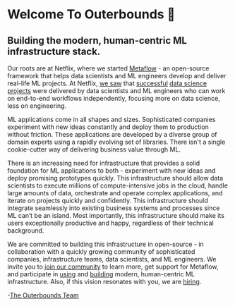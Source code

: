# Welcome To Outerbounds 👋

## Building the modern, human-centric ML infrastructure stack.

Our roots are at Netflix, where we started [Metaflow](https://docs.metaflow.org/) - an open-source framework that helps data scientists and ML engineers develop and deliver real-life ML projects. At Netflix, [we saw](https://netflixtechblog.com/open-sourcing-metaflow-a-human-centric-framework-for-data-science-fa72e04a5d9) that [successful](https://netflixtechblog.com/supporting-content-decision-makers-with-machine-learning-995b7b76006f) [data science](https://netflixtechblog.com/studio-production-data-science-646ee2cc21a1) [projects](https://netflixtechblog.com/using-machine-learning-to-improve-streaming-quality-at-netflix-9651263ef09f) were delivered by data scientists and ML engineers who can work on end-to-end workflows independently, focusing more on data science, less on engineering.


ML applications come in all shapes and sizes. Sophisticated companies experiment with new ideas constantly and deploy them to production without friction. These applications are developed by a diverse group of domain experts using a rapidly evolving set of libraries. There isn't a single cookie-cutter way of delivering business value through ML.


There is an increasing need for infrastructure that provides a solid foundation for ML applications to both - experiment with new ideas and deploy promising prototypes quickly. This infrastructure should allow data scientists to execute millions of compute-intensive jobs in the cloud, handle large amounts of data, orchestrate and operate complex applications, and iterate on projects quickly and confidently. This infrastructure should integrate seamlessly into existing business systems and processes since ML can’t be an island. Most importantly, this infrastructure should make its users exceptionally productive and happy, regardless of their technical background.


We are committed to building this infrastructure in open-source - in collaboration with a quickly growing community of sophisticated companies, infrastructure teams, data scientists, and ML engineers. We invite you to [join our community](http://slack.outerbounds.co/) to learn more, get support for Metaflow, and participate in [using](http://docs.metaflow.org/) and [building](https://github.com/netflix/metaflow) modern, human-centric ML infrastructure. Also, if this vision resonates with you, we are [hiring](https://outerbounds.com/workwithus).


-[The Outerbounds Team](https://github.com/orgs/outerbounds/people)
